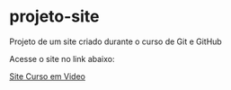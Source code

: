 # projeto-site
 Projeto de um site criado durante o curso de Git e GitHub

Acesse o site no link abaixo:

[Site Curso em Video](https://gmbaece.github.io/projeto-site/) 
